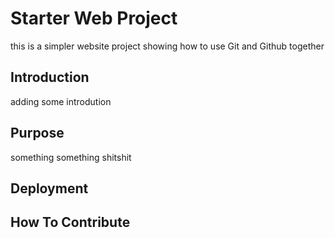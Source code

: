 # Starter Web Project

this is a simpler website project
showing how to use Git and Github together

## Introduction 

adding some introdution

## Purpose 

something something shitshit 

## Deployment
## How To Contribute